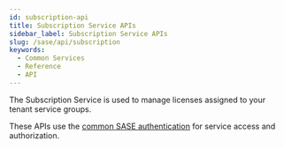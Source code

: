 ```yaml
---
id: subscription-api
title: Subscription Service APIs
sidebar_label: Subscription Service APIs
slug: /sase/api/subscription
keywords:
  - Common Services
  - Reference
  - API
---
```


The Subscription Service is used to manage licenses assigned to your tenant service groups.

These APIs use the [common SASE authentication](/sase/docs/getstarted) for service access and authorization.
